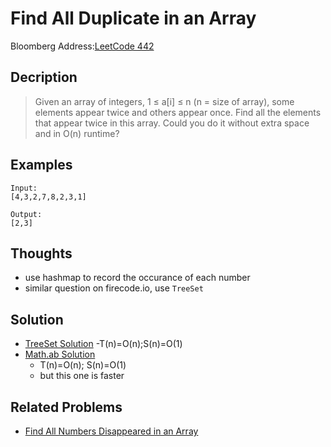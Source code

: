 # Find All Duplicate in an Array
Bloomberg
Address:[LeetCode 442](https://leetcode.com/problems/find-all-duplicates-in-an-array/)
## Decription
> Given an array of integers, 1 ≤ a[i] ≤ n (n = size of array), some elements appear twice and others appear once. Find all the elements that appear twice in this array. Could you do it without extra space and in O(n) runtime?

## Examples
```
Input:
[4,3,2,7,8,2,3,1]

Output:
[2,3]
```

## Thoughts
* use hashmap to record the occurance of each number
* similar question on firecode.io, use `TreeSet`

## Solution
* [TreeSet Solution]()
  -T(n)=O(n);S(n)=O(1)
* [Math.ab Solution]()
  - T(n)=O(n); S(n)=O(1)
  - but this one is faster

## Related Problems
* [Find All Numbers Disappeared in an Array]()
